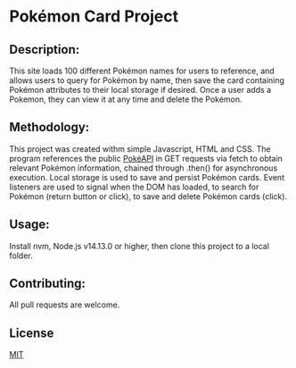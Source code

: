 # Pokémon Card Project

## Description:
This site loads 100 different Pokémon names for users to reference, and allows users to query for Pokémon by name, then save the card containing Pokémon attributes to their local storage if desired. Once a user adds a Pokemon, they can view it at any time and delete the Pokémon.  

## Methodology:
This project was created withm simple Javascript, HTML and CSS. The program references the public [PokéAPI](https://pokeapi.co/) in GET requests via fetch to obtain relevant Pokémon information, chained through .then() for asynchronous execution. Local storage is used to save and persist Pokémon cards. Event listeners are used to signal when the DOM has loaded, to search for Pokémon (return button or click), to save and delete Pokémon cards (click).

## Usage:
Install nvm, Node.js v14.13.0 or higher, then clone this project to a local folder.

## Contributing:
All pull requests are welcome.

## License
[MIT](https://choosealicense.com/licenses/mit/)

